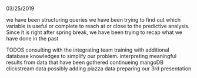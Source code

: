03/25/2019

we have been structuring queries 
we have been trying to find out which variable is useful or complete to reach at or close to the predictive analysis.
Since it is right after spring break, we have been trying to recap what we have done in the past 
 
TODOS
consulting with the integrating team
training with additional database knowledges to simplify our problem.
interpreting meaningful results from data that have been gothered
continueing mangoDB clickstream data
possibly adding piazza data 
preparing our 3rd presentation
